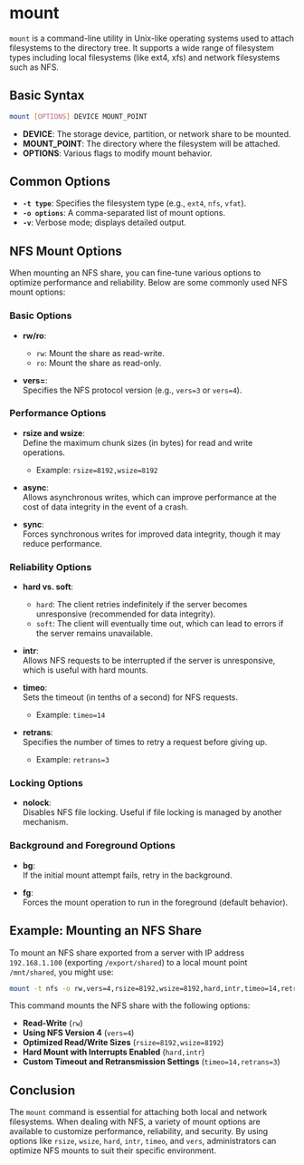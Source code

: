 # mount

`mount` is a command-line utility in Unix-like operating systems used to attach filesystems to the directory tree. It supports a wide range of filesystem types including local filesystems (like ext4, xfs) and network filesystems such as NFS.

## Basic Syntax

```bash
mount [OPTIONS] DEVICE MOUNT_POINT
```

- **DEVICE**: The storage device, partition, or network share to be mounted.
- **MOUNT_POINT**: The directory where the filesystem will be attached.
- **OPTIONS**: Various flags to modify mount behavior.

## Common Options

- **`-t type`**: Specifies the filesystem type (e.g., `ext4`, `nfs`, `vfat`).
- **`-o options`**: A comma-separated list of mount options.
- **`-v`**: Verbose mode; displays detailed output.

## NFS Mount Options

When mounting an NFS share, you can fine-tune various options to optimize performance and reliability. Below are some commonly used NFS mount options:

### Basic Options

- **rw/ro**:  
  - `rw`: Mount the share as read-write.
  - `ro`: Mount the share as read-only.

- **vers=**:  
  Specifies the NFS protocol version (e.g., `vers=3` or `vers=4`).

### Performance Options

- **rsize and wsize**:  
  Define the maximum chunk sizes (in bytes) for read and write operations.
  - Example: `rsize=8192,wsize=8192`

- **async**:  
  Allows asynchronous writes, which can improve performance at the cost of data integrity in the event of a crash.

- **sync**:  
  Forces synchronous writes for improved data integrity, though it may reduce performance.

### Reliability Options

- **hard vs. soft**:  
  - `hard`: The client retries indefinitely if the server becomes unresponsive (recommended for data integrity).
  - `soft`: The client will eventually time out, which can lead to errors if the server remains unavailable.

- **intr**:  
  Allows NFS requests to be interrupted if the server is unresponsive, which is useful with hard mounts.

- **timeo**:  
  Sets the timeout (in tenths of a second) for NFS requests.
  - Example: `timeo=14`

- **retrans**:  
  Specifies the number of times to retry a request before giving up.
  - Example: `retrans=3`

### Locking Options

- **nolock**:  
  Disables NFS file locking. Useful if file locking is managed by another mechanism.

### Background and Foreground Options

- **bg**:  
  If the initial mount attempt fails, retry in the background.
  
- **fg**:  
  Forces the mount operation to run in the foreground (default behavior).

## Example: Mounting an NFS Share

To mount an NFS share exported from a server with IP address `192.168.1.100` (exporting `/export/shared`) to a local mount point `/mnt/shared`, you might use:

```bash
mount -t nfs -o rw,vers=4,rsize=8192,wsize=8192,hard,intr,timeo=14,retrans=3 192.168.1.100:/export/shared /mnt/shared
```

This command mounts the NFS share with the following options:
- **Read-Write** (`rw`)
- **Using NFS Version 4** (`vers=4`)
- **Optimized Read/Write Sizes** (`rsize=8192,wsize=8192`)
- **Hard Mount with Interrupts Enabled** (`hard,intr`)
- **Custom Timeout and Retransmission Settings** (`timeo=14,retrans=3`)

## Conclusion

The `mount` command is essential for attaching both local and network filesystems. When dealing with NFS, a variety of mount options are available to customize performance, reliability, and security. By using options like `rsize`, `wsize`, `hard`, `intr`, `timeo`, and `vers`, administrators can optimize NFS mounts to suit their specific environment.

